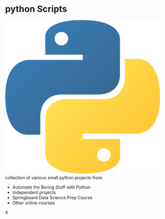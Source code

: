 # python Scripts
![Python Logo](images/python.png)     
collection of various small python projects from:
- Automate the Boring Stuff with Python
- Independent projects
- Springboard Data Science Prep Course
- Other online courses

4

